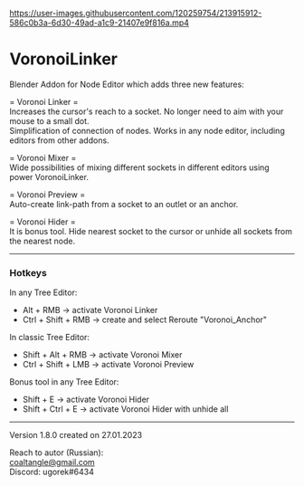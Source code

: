 https://user-images.githubusercontent.com/120259754/213915912-586c0b3a-6d30-49ad-a1c9-21407e9f816a.mp4

# VoronoiLinker
Blender Addon for Node Editor which adds three new features:

= Voronoi Linker =  
Increases the cursor's reach to a socket. No longer need to aim with your mouse to a small dot.  
Simplification of connection of nodes. Works in any node editor, including editors from other addons.  

= Voronoi Mixer =  
Wide possibilities of mixing different sockets in different editors using power VoronoiLinker.

= Voronoi Preview =  
Auto-create link-path from a socket to an outlet or an anchor.

= Voronoi Hider =  
It is bonus tool. Hide nearest socket to the cursor or unhide all sockets from the nearest node.

---
### Hotkeys

In any Tree Editor:  
 + Alt + RMB  -> activate Voronoi Linker  
 + Ctrl + Shift + RMB -> create and select Reroute "Voronoi_Anchor"

In classic Tree Editor:  
 + Shift + Alt + RMB -> activate Voronoi Mixer
 + Ctrl + Shift + LMB -> activate Voronoi Preview  

Bonus tool in any Tree Editor:  
 + Shift + E  -> activate Voronoi Hider  
 + Shift + Ctrl + E  -> activate Voronoi Hider with unhide all  

---

Version 1.8.0 created on 27.01.2023

Reach to autor (Russian):  
coaltangle@gmail.com  
Discord: ugorek#6434

[Email]: coaltangle@gmail.com
